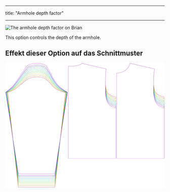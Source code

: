 - - -
title: "Armhole depth factor"
- - -

![The armhole depth factor on Brian](./armholedepthfactor.svg)

This option controls the depth of the armhole.

## Effekt dieser Option auf das Schnittmuster

![This image shows the effect of this option by superimposing several variants that have a different value for this option](brian_armholedepthfactor_sample.svg "Effect of this option on the pattern")
